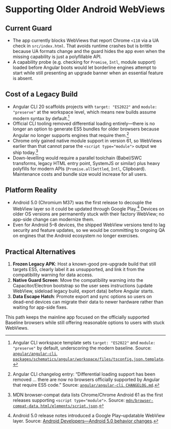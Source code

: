 # Supporting Older Android WebViews

## Current Guard

- The app currently blocks WebViews that report Chrome `<110` via a UA check in `src/index.html`. That avoids runtime crashes but is brittle because UA formats change and the guard hides the app even when the missing capability is just a polyfillable API.
- A capability probe (e.g. checking for `Promise`, `Intl`, module support) loaded before Angular boots would let borderline engines attempt to start while still presenting an upgrade banner when an essential feature is absent.

## Cost of a Legacy Build

- Angular CLI 20 scaffolds projects with `target: "ES2022"` and `module: "preserve"` at the workspace level, which means new builds assume modern syntax by default.[^1]
- Official CLI tooling removed differential loading entirely—there is no longer an option to generate ES5 bundles for older browsers because Angular no longer supports engines that require them.[^2]
- Chrome only gained native module support in version 61, so WebViews earlier than that cannot parse the `<script type="module">` output we ship today.[^3]
- Down-levelling would require a parallel toolchain (Babel/SWC transforms, legacy HTML entry point, SystemJS or similar) plus heavy polyfills for modern APIs (`Promise.allSettled`, `Intl`, Clipboard). Maintenance costs and bundle size would increase for all users.

## Platform Reality

- Android 5.0 (Chromium M37) was the first release to decouple the WebView layer so it could be updated through Google Play.[^4] Devices on older OS versions are permanently stuck with their factory WebView; no app-side change can modernize them.
- Even for Android 5–8 devices, the shipped WebView versions tend to lag security and feature updates, so we would be committing to ongoing QA on engines that the Android ecosystem no longer exercises.

## Practical Alternatives

1. **Frozen Legacy APK**: Host a known-good pre-upgrade build that still targets ES5, clearly label it as unsupported, and link it from the compatibility warning for data access.
2. **Native Guard Screen**: Move the compatibility warning into the Capacitor/Electron bootstrap so the user sees instructions (update WebView, sideload legacy build, export data) before Angular starts.
3. **Data Escape Hatch**: Promote export and sync options so users on dead-end devices can migrate their data to newer hardware rather than waiting for app-side fixes.

This path keeps the mainline app focused on the officially supported Baseline browsers while still offering reasonable options to users with stuck WebViews.

[^1]: Angular CLI workspace template sets `target: "ES2022"` and `module: "preserve"` by default, underscoring the modern baseline. Source: [`angular/angular-cli`, `packages/schematics/angular/workspace/files/tsconfig.json.template`](https://raw.githubusercontent.com/angular/angular-cli/main/packages/schematics/angular/workspace/files/tsconfig.json.template).

[^2]: Angular CLI changelog entry: “Differential loading support has been removed … there are now no browsers officially supported by Angular that require ES5 code.” Source: [`angular/angular-cli`, `CHANGELOG.md`](https://raw.githubusercontent.com/angular/angular-cli/main/CHANGELOG.md#L6926).

[^3]: MDN browser-compat data lists Chrome/Chrome Android 61 as the first releases supporting `<script type="module">`. Source: [`mdn/browser-compat-data`, `html/elements/script.json`](https://raw.githubusercontent.com/mdn/browser-compat-data/main/html/elements/script.json).

[^4]: Android 5.0 release notes introduced a Google Play–updatable WebView layer. Source: [Android Developers—Android 5.0 behavior changes](https://developer.android.com/about/versions/lollipop#webview).
